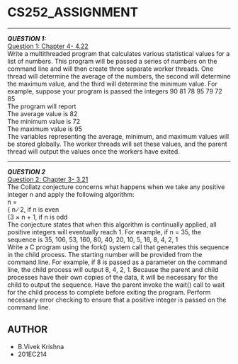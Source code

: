 # CS252_ASSIGNMENT
***
***QUESTION 1:***
<br/>
<a href="https://github.com/vivek0153/CS252_ASSIGNMENT/tree/main/Q-4.22">Question 1: Chapter 4- 4.22</a>
<br />Write a multithreaded program that calculates various statistical values
for a list of numbers. This program will be passed a series of numbers
on the command line and will then create three separate worker threads.
One thread will determine the average of the numbers, the second will
determine the maximum value, and the third will determine the minimum value. For example, suppose your program is passed the integers
90 81 78 95 79 72 85
<br />The program will report
<br />The average value is 82
<br />The minimum value is 72
<br />The maximum value is 95
<br />The variables representing the average, minimum, and maximum values
will be stored globally. The worker threads will set these values, and
the parent thread will output the values once the workers have exited.

***
***QUESTION 2***
<br/>
<a href="https://github.com/vivek0153/CS252_ASSIGNMENT/tree/main/Q-3.21">Question 2: Chapter 3- 3.21</a>
<br/>The Collatz conjecture concerns what happens when we take any positive integer n and apply the following algorithm:
<br/>
n =
<br/>
{ n ∕ 2, if n is even
<br/>
{3 × n + 1, if n is odd
<br/>The conjecture states that when this algorithm is continually applied,
all positive integers will eventually reach 1. For example, if n = 35, the
sequence is
35, 106, 53, 160, 80, 40, 20, 10, 5, 16, 8, 4, 2, 1
<br/>Write a C program using the fork() system call that generates this
sequence in the child process. The starting number will be provided
from the command line. For example, if 8 is passed as a parameter on
the command line, the child process will output 8, 4, 2, 1. Because the
parent and child processes have their own copies of the data, it will be
necessary for the child to output the sequence. Have the parent invoke
the wait() call to wait for the child process to complete before exiting
the program. Perform necessary error checking to ensure that a positive
integer is passed on the command line.
## AUTHOR ##
* B.Vivek Krishna
* 201EC214
